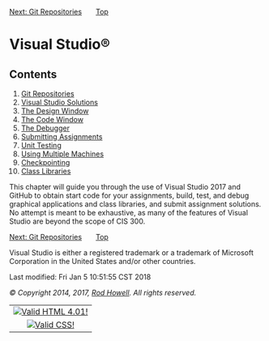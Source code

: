 <div class="NAVBAR">

[Next: Git
Repositories](/~rhowell/DataStructures/redirect/version-control)      
[Top](/~rhowell/DataStructures/)

</div>

# Visual Studio®

<div class="TOC">

## Contents

1.  [Git
    Repositories](/~rhowell/DataStructures/redirect/version-control)
2.  [Visual Studio
    Solutions](/~rhowell/DataStructures/redirect/new-project)
3.  [The Design Window](/~rhowell/DataStructures/redirect/design-window)
4.  [The Code Window](/~rhowell/DataStructures/redirect/code-window)
5.  [The Debugger](/~rhowell/DataStructures/redirect/debugger)
6.  [Submitting
    Assignments](/~rhowell/DataStructures/redirect/using-source-control)
7.  [Unit Testing](/~rhowell/DataStructures/redirect/nunit)
8.  [Using Multiple
    Machines](/~rhowell/DataStructures/redirect/multiple-machines)
9.  [Checkpointing](/~rhowell/DataStructures/redirect/checkpointing)
10. [Class Libraries](/~rhowell/DataStructures/redirect/class-libraries)

</div>

This chapter will guide you through the use of Visual Studio 2017 and
GitHub to obtain start code for your assignments, build, test, and debug
graphical applications and class libraries, and submit assignment
solutions. No attempt is meant to be exhaustive, as many of the features
of Visual Studio are beyond the scope of CIS 300.

<div class="NAVBAR">

[Next: Git
Repositories](/~rhowell/DataStructures/redirect/version-control)      
[Top](/~rhowell/DataStructures/)

</div>

<span class="small">Visual Studio is either a registered trademark or a
trademark of Microsoft Corporation in the United States and/or other
countries.</span>

<span class="small">Last modified: Fri Jan 5 10:51:55 CST 2018</span>

<span class="small">*© Copyright 2014, 2017, [Rod Howell](/~rhowell/).
All rights reserved.*</span>

|                                                                                            |
| :----------------------------------------------------------------------------------------: |
| [![Valid HTML 4.01\!](/~rhowell/valid-html401.gif)](http://validator.w3.org/check/referer) |
|   [![Valid CSS\!](/~howell/vcss.gif)](http://jigsaw.w3.org/css-validator/check/referer)    |
